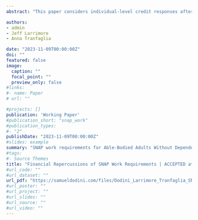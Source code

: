 ```yaml
---
abstract: "This paper considers individual-level credit responses after the implementation of work requirements for SNAP benefits. It does so by exploiting county-level variation in the reintroduction of work requirements after the Great Recession. We find that new SNAP work requirements lead more people to seek out new credit and lead to an increase in credit account openings. New work requirements also result in an increase in total outstanding credit balances as well as an increase in past due balances. These findings suggest that individuals are turning to credit and debt products to cover expenses after losing SNAP eligibility."

authors:
- admin
- Jeff Larrimore
- Anna Tranfaglia

date: "2023-11-09T00:00:00Z"
doi: ""
featured: false
image:
  caption: ""
  focal_point: ""
  preview_only: false
#links:
#- name: Paper
# url: ""

#projects: []
publication: 'Working Paper'
#publication_short: "snap_work"
#publication_types:
#- "2"
publishDate: "2023-11-09T00:00:00Z"
#slides: example
summary: "SNAP work requirements for Able-Bodied Adults Without Dependents (ABAWDs) significantly increased credit seeking, credit balances, and past due credit cards."
#tags:
#- Source Themes
title: "Financial Repercussions of SNAP Work Requirements | ACCEPTED at Journal of Public Economics"
#url_code: ""
#url_dataset: ""
url_pdf: "https://samueldodini.com/files/Dodini_Larrimore_Tranfaglia_SNAP_work_4_2023.pdf"
#url_poster: ""
#url_project: ""
#url_slides: ""
#url_source: ""
#url_video: ""
---
```

